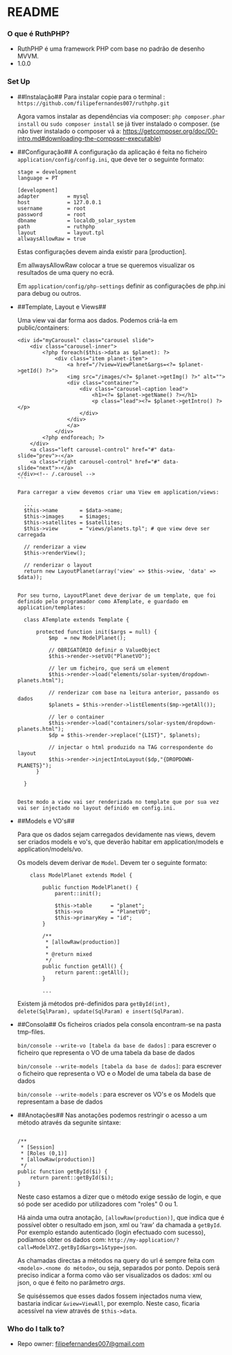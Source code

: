 # README #

### O que é RuthPHP? ###

* RuthPHP é uma framework PHP com base no padrão de desenho MVVM.
* 1.0.0

### Set Up ###

* ##Instalação##
	Para instalar copie para o terminal : ```https://github.com/filipefernandes007/ruthphp.git``` 

	Agora vamos instalar as dependências via composer: ```php composer.phar install``` ou ```sudo composer install``` se já tiver instalado o composer. 
	(se não tiver instalado o composer vá a: https://getcomposer.org/doc/00-intro.md#downloading-the-composer-executable)

* ##Configuração##
	A configuração da aplicação é feita no ficheiro ``application/config/config.ini``, que deve ter o seguinte formato:
	
	```
	stage = development
	language = PT

	[development]
	adapter 		= mysql
	host 			= 127.0.0.1
	username 		= root
	password 		= root
	dbname 			= localdb_solar_system
	path 			= ruthphp
	layout 			= layout.tpl
	allwaysAllowRaw = true
	```
	
	Estas configurações devem ainda existir para [production].
	
	Em allwaysAllowRaw colocar a true se queremos visualizar os resultados de uma query no ecrã.
	
	Em ```application/config/php-settings``` definir as configurações de php.ini para debug ou outros.
	
* ##Template, Layout e Views##

	Uma view vai dar forma aos dados. Podemos criá-la em public/containers:

	````
	<div id="myCarousel" class="carousel slide">
	    <div class="carousel-inner">
	        <?php foreach($this->data as $planet): ?>
	            <div class="item planet-item">
	                <a href="/?view=ViewPlanet&args=<?= $planet->getId() ?>">
	                <img src="/images/<?= $planet->getImg() ?>" alt="">
	                <div class="container">
	                    <div class="carousel-caption lead">
	                        <h1><?= $planet->getName() ?></h1>
	                        <p class="lead"><?= $planet->getIntro() ?></p>
	                    </div>
	                </div>
	                </a>
	            </div>
	        <?php endforeach; ?>
	    </div>
	    <a class="left carousel-control" href="#" data-slide="prev">‹</a>
	    <a class="right carousel-control" href="#" data-slide="next">›</a>
	</div><!-- /.carousel -->
	```

	Para carregar a view devemos criar uma View em application/views:

	````
		...
		$this->name       = $data->name;
        $this->images     = $images;
        $this->satellites = $satellites;
        $this->view       = "views/planets.tpl"; # que view deve ser carregada

        // renderizar a view
        $this->renderView();

        // renderizar o layout
        return new LayoutPlanet(array('view' => $this->view, 'data' => $data));
	````

	Por seu turno, LayoutPlanet deve derivar de um template, que foi definido pelo programador como ATemplate, e guardado em application/templates:

	````
		class ATemplate extends Template {
        
	        protected function init($args = null) {
	            $mp  = new ModelPlanet();
	            
	            // OBRIGATÓRIO definir o ValueObject
	            $this->render->setVO("PlanetVO"); 
	            
	            // ler um ficheiro, que será um element
	            $this->render->load("elements/solar-system/dropdown-planets.html");
	            
	            // renderizar com base na leitura anterior, passando os dados
	            $planets = $this->render->listElements($mp->getAll());
	            
	            // ler o container 
	            $this->render->load("containers/solar-system/dropdown-planets.html");
	            $dp = $this->render->replace("{LIST}", $planets);

	            // injectar o html produzido na TAG correspondente do layout
	            $this->render->injectIntoLayout($dp,"{DROPDOWN-PLANETS}");
	        }
	        
	    }
	````

	Deste modo a view vai ser renderizada no template que por sua vez vai ser injectado no layout definido em config.ini.

* ##Models e VO's##

	Para que os dados sejam carregados devidamente nas views, devem ser criados models e vo's, que deverão habitar em application/models e application/models/vo.

	Os models devem derivar de ``Model``. Devem ter o seguinte formato:

	````
		class ModelPlanet extends Model {

		    public function ModelPlanet() {
		        parent::init();

		        $this->table      = "planet";
		        $this->vo         = "PlanetVO";
		        $this->primaryKey = "id";
		    }
		    
		    /**
		     * [allowRaw(production)]
		     * 
		     * @return mixed
		     */
		    public function getAll() {
		        return parent::getAll();
		    }

		    ...
	````

	Existem já métodos pré-definidos para ```getById(int), delete(SqlParam), update(SqlParam) e insert(SqlParam)```.
	
	
* ##Consola##
	Os ficheiros criados pela consola encontram-se na pasta tmp-files.

	``bin/console --write-vo [tabela da base de dados]`` 	: para escrever o ficheiro que representa o VO de uma tabela da base de dados

	``bin/console --write-models [tabela da base de dados]``: para escrever o ficheiro que representa o VO e o Model de uma tabela da base de dados

	``bin/console --write-models``						 	: para escrever os VO's e os Models que representam a base de dados

* ##Anotações##
	Nas anotações podemos restringir o acesso a um método através da segunite sintaxe:

	```

	/**
	 * [Session]
	 * [Roles (0,1)]
	 * [allowRaw(production)]
	 */
	public function getById($i) {
	 	return parent::getById($i);
	}

    ```

    Neste caso estamos a dizer que o método exige sessão de login, e que só pode ser acedido por utilizadores com "roles" 0 ou 1.

    Há ainda uma outra anotação, `` [allowRaw(production)] ``, que indica que é possível obter o resultado em json, xml ou 'raw'
    da chamada a ``getById``. Por exemplo estando autenticado (login efectuado com sucesso), podíamos obter os dados com:
    ``http://my-application/?call=ModelXYZ.getById&args=1&type=json``.

    As chamadas directas a métodos na query do url é sempre feita com ```<modelo>.<nome do método>```, ou seja, separados por ponto.
    Depois será preciso indicar a forma como vão ser visualizados os dados: xml ou json, o que é feito no parâmetro *args*.

    Se quiséssemos que esses dados fossem injectados numa view, bastaria indicar ``&view=ViewAll``, por exemplo. Neste caso, ficaria acessível na view através de ``$this->data``.

### Who do I talk to? ###

* Repo owner: filipefernandes007@gmail.com